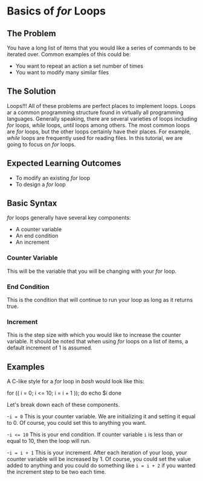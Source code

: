 # Basics of *for* Loops

## The Problem

You have a long list of items that you would like a series of commands to be iterated over. Common examples of this could be:

* You want to repeat an action a set number of times
* You want to modify many similar files

## The Solution

Loops!!! All of these problems are perfect places to implement loops. Loops ar a common programming structure found in virtually all programming languages. Generally speaking, there are several varieties of loops including *for* loops, *while* loops, *until* loops among others. The most common loops are *for* loops, but the other loops certainly have their places. For example, *while* loops are frequently used for reading files. In this tutorial, we are going to focus on *for* loops.

## Expected Learning Outcomes

* To modify an existing *for* loop
* To design a *for* loop

## Basic Syntax

*for* loops generally have several key components:

* A counter variable
* An end condition
* An increment

### Counter Variable

This will be the variable that you will be changing with your *for* loop. 

### End Condition

This is the condition that will continue to run your loop as long as it returns true. 

### Increment

This is the step size with which you would like to increase the counter variable. It should be noted that when using *for* loops on a list of items, a default increment of 1 is assumed.

## Examples

A C-like style for a *for* loop in *bash* would look like this:

  for (( i = 0; i <= 10; i = i + 1 )); do
    echo $i
  done

Let's break down each of these components.

-`i = 0` This is your counter variable. We are initializing it and setting it equal to 0. Of course, you could set this to anything you want. 

-`i <= 10` This is your end condition. If counter variable `i` is less than or equal to 10, then the loop will run.

-`i = i + 1` This is your increment. After each iteration of your loop, your counter variable will be increased by 1. Of course, you could set the value added to anything and you could do something like `i = i + 2` if you wanted the increment step to be two each time.
